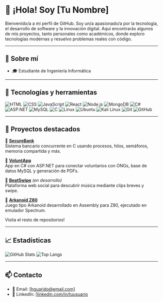 # 👋 ¡Hola! Soy [Tu Nombre]  

Bienvenido/a a mi perfil de GitHub. Soy un/a apasionado/a por la tecnología, el desarrollo de software y la innovación digital. Aquí encontrarás algunos de mis proyectos, tanto personales como académicos, donde exploro tecnologías modernas y resuelvo problemas reales con código.

---

## 🧠 Sobre mí

- 🎓 Estudiante de Ingeniería Informática

---

## 🚀 Tecnologías y herramientas

![HTML](https://img.shields.io/badge/-HTML5-E34F26?style=flat&logo=html5&logoColor=white)
![CSS](https://img.shields.io/badge/-CSS3-1572B6?style=flat&logo=css3)
![JavaScript](https://img.shields.io/badge/-JavaScript-F7DF1E?style=flat&logo=javascript&logoColor=black)
![React](https://img.shields.io/badge/-React-61DAFB?style=flat&logo=react)
![Node.js](https://img.shields.io/badge/-Node.js-339933?style=flat&logo=node.js&logoColor=white)
![MongoDB](https://img.shields.io/badge/-MongoDB-47A248?style=flat&logo=mongodb&logoColor=white)
![C#](https://img.shields.io/badge/-CSharp-239120?style=flat&logo=c-sharp&logoColor=white)
![ASP.NET](https://img.shields.io/badge/-ASP.NET-512BD4?style=flat&logo=dotnet)
![MySQL](https://img.shields.io/badge/-MySQL-00758F?style=flat&logo=mysql)
![C](https://img.shields.io/badge/-C-00599C?style=flat&logo=c&logoColor=white)
![Linux](https://img.shields.io/badge/-Linux-FCC624?style=flat&logo=linux&logoColor=black)
![Ubuntu](https://img.shields.io/badge/-Ubuntu-E95420?style=flat&logo=ubuntu&logoColor=white)
![Kali Linux](https://img.shields.io/badge/-Kali_Linux-557C94?style=flat&logo=kali-linux&logoColor=white)
![Git](https://img.shields.io/badge/-Git-F05032?style=flat&logo=git&logoColor=white)
![GitHub](https://img.shields.io/badge/-GitHub-181717?style=flat&logo=github)

---

## 📂 Proyectos destacados

🔹 **[SecureBank](https://github.com/hguarido55/SecureBank_Linux)**  
Sistema bancario concurrente en C usando procesos, hilos, semáforos, memoria compartida y más.  

🔹 **[VoluntApp](https://github.com/hguarido55/VoluntApp)**  
App en C# con ASP.NET para conectar voluntarios con ONGs, base de datos MySQL y generación de PDFs.  

🔹 **[BeatSwipe](https://github.com/hguarido55/beatswipe)** *(en desarrollo)*  
Plataforma web social para descubrir música mediante clips breves y swipe.

🔹 **[Arkanoid Z80](https://github.com/hguarido55/Arkanoid_Z80_Assembly)**  
Juego tipo Arkanoid desarrollado en Assembly para Z80, ejecutado en emulador Spectrum.

Visita el resto de repositorios!

---

## 📈 Estadísticas

![GitHub Stats](https://github-readme-stats.vercel.app/api?username=hguarido55&show_icons=true&theme=radical)
![Top Langs](https://github-readme-stats.vercel.app/api/top-langs/?username=hguarido55&layout=compact&theme=radical)

---

## 📫 Contacto

- 📧 Email: [hguarido@email.com]
- 💼 LinkedIn: [[linkedin.com/in/tuusuario](https://linkedin.com/in/tuusuario](https://es.linkedin.com/in/hugo-guarido-dom%C3%ADnguez-307727279))
